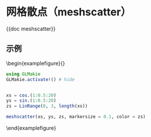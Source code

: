 # 网格散点（meshscatter）

{{doc meshscatter}}

## 示例

\begin{examplefigure}{}

```julia
using GLMakie
GLMakie.activate!() # hide


xs = cos.(1:0.5:20)
ys = sin.(1:0.5:20)
zs = LinRange(0, 3, length(xs))

meshscatter(xs, ys, zs, markersize = 0.1, color = zs)
```

\end{examplefigure}
